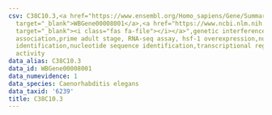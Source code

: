 ```yaml
---
csv: C38C10.3,<a href="https://www.ensembl.org/Homo_sapiens/Gene/Summary?db=core;g=WBGene00008001"
  target="_blank">WBGene00008001</a>,<a href="https://www.ncbi.nlm.nih.gov/pubmed/30894454"
  target="_blank"><i class="fas fa-file"></i></a>",genetic interference,functional
  association,prime adult stage, RNA-seq assay, hsf-1 overexpression,nucleotide sequence
  identification,nucleotide sequence identification,transcriptional regulation,up-regulates
  activity
data_alias: C38C10.3
data_id: WBGene00008001
data_numevidence: 1
data_species: Caenorhabditis elegans
data_taxid: '6239'
title: C38C10.3
---
```

